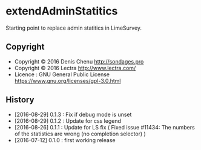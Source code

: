 # extendAdminStatitics #

Starting point to replace admin statitics in LimeSurvey.

## Copyright
- Copyright © 2016 Denis Chenu <http://sondages.pro>
- Copyright © 2016 Lectra <http://www.lectra.com/>
- Licence : GNU General Public License <https://www.gnu.org/licenses/gpl-3.0.html>

## History
- [2016-08-29] 0.1.3 : Fix if debug mode is unset
- [2016-08-29] 0.1.2 : Update for css legend
- [2016-08-26] 0.1.1 : Update for LS fix (  Fixed issue #11434: The numbers of the statistics are wrong (no completion selector) )
- [2016-07-12] 0.1.0 : first working release
